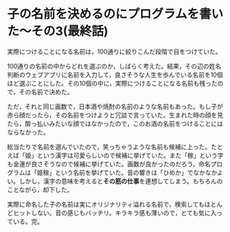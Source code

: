 # 子の名前を決めるのにプログラムを書いた〜その3(最終話)

実際につけることになる名前は，100通りに絞りこんだ段階で目をつけていた。

100通りの名前の中からどれを選ぶのか，しばらく考えた。結果，その辺の姓名判断のウェブアプリに名前を入力して，良さそうな人生を歩んでいる名前を10個ほど選ぶことにした。その10個の中に，実際につけることになる名前も残ったので，その名前で決めた。

ただ，それと同じ画数で，日本酒や焼酎の名前のような名前もあった。もし子が赤ら顔だったら，その名前をつけようと冗談で言っていた。生まれた時の顔を見たら，酔っ払いみたいな顔ではなかったので，このお酒の名前をつけることにはならなかった。

総当たりで名前を選んでいたので，笑っちゃうような名前も候補に上った。たとえば「姫」という漢字は可愛らしいので候補に挙げていた。また「稼」という字も金運が良さそうなので候補に挙げていた。画数が良かったのだろう，命名プログラムは「姫稼」という名前を挙げていた。音の響きは「ひめか」でなかなかよい。しかし，漢字の意味を考えると**その筋の仕事**を連想してしまう。もちろんのことながら，却下した。

実際に命名した子の名前は実にオリジナリティ溢れる名前で，検索してもほとんどヒットしない。音の感じもバッチリ。キラキラ感も薄いので，とても気に入っている。完。